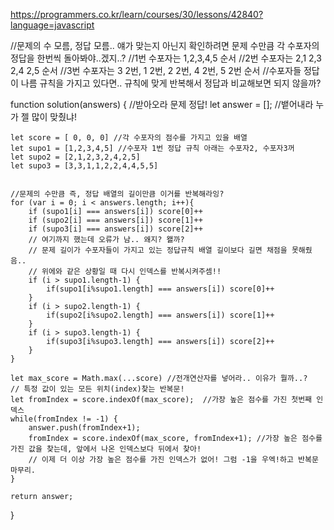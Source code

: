 https://programmers.co.kr/learn/courses/30/lessons/42840?language=javascript

//문제의 수 모름, 정답 모름.. 얘가 맞는지 아닌지 확인하려면 문제 수만큼 각 수포자의 정답을 한번씩 돌아봐야..겠지..?
//1번 수포자는 1,2,3,4,5 순서
//2번 수포자는 2,1 2,3 2,4 2,5 순서
//3번 수포자는 3 2번, 1 2번, 2 2번, 4 2번, 5 2번 순서
//수포자들 정답이 나름 규칙을 가지고 있다면.. 규칙에 맞게 반복해서 정답과 비교해보면 되지 않을까?

function solution(answers) { //받아오라 문제 정답!
    let answer = []; //뱉어내라 누가 젤 많이 맞췄냐!
    
    let score = [ 0, 0, 0] //각 수포자의 점수를 가지고 있을 배열
    let supo1 = [1,2,3,4,5] //수포자 1번 정답 규칙 아래는 수포자2, 수포자3꺼
    let supo2 = [2,1,2,3,2,4,2,5]
    let supo3 = [3,3,1,1,2,2,4,4,5,5]
    
    
    //문제의 수만큼 즉, 정답 배열의 길이만큼 이거를 반복해라잉?
    for (var i = 0; i < answers.length; i++){
        if (supo1[i] === answers[i]) score[0]++
        if (supo2[i] === answers[i]) score[1]++
        if (supo3[i] === answers[i]) score[2]++
        // 여기까지 했는데 오류가 남.. 왜지? 왤까?
        // 문제 길이가 수포자들이 가지고 있는 정답규칙 배열 길이보다 길면 채점을 못해줬음..
        // 위에와 같은 상황일 때 다시 인덱스를 반복시켜주셈!!
        if (i > supo1.length-1) {
            if(supo1[i%supo1.length] === answers[i]) score[0]++
        }
        if (i > supo2.length-1) {
            if(supo2[i%supo2.length] === answers[i]) score[1]++
        }
        if (i > supo3.length-1) {
            if(supo3[i%supo3.length] === answers[i]) score[2]++
        }
    }
    
    let max_score = Math.max(...score) //전개연산자를 넣어라.. 이유가 뭘까..?
    // 특정 값이 있는 모든 위치(index)찾는 반복문!
    let fromIndex = score.indexOf(max_score);  //가장 높은 점수를 가진 첫번째 인덱스
    while(fromIndex != -1) { 
        answer.push(fromIndex+1);
        fromIndex = score.indexOf(max_score, fromIndex+1); //가장 높은 점수를 가진 값을 찾는데, 앞에서 나온 인덱스보다 뒤에서 찾아!
        // 이제 더 이상 가장 높은 점수를 가진 인덱스가 없어! 그럼 -1을 우엑!하고 반복문 마무리.
    }
    
    return answer;
}